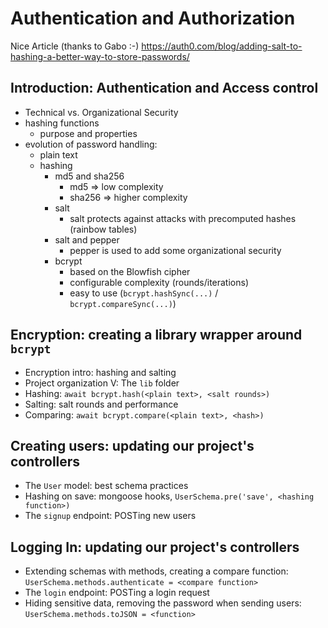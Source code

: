 # Authentication and Authorization

Nice Article (thanks to Gabo :-)
https://auth0.com/blog/adding-salt-to-hashing-a-better-way-to-store-passwords/

## Introduction: Authentication and Access control
- Technical vs. Organizational Security
- hashing functions
  - purpose and properties
- evolution of password handling:
  - plain text
  - hashing
    - md5 and sha256
      - md5 => low complexity
      - sha256 => higher complexity
    - salt
      - salt protects against attacks with precomputed hashes (rainbow tables)
    - salt and pepper
      - pepper is used to add some organizational security
    - bcrypt
      - based on the Blowfish cipher
      - configurable complexity (rounds/iterations)
      - easy to use (`bcrypt.hashSync(...)` / `bcrypt.compareSync(...)`)

## Encryption: creating a library wrapper around `bcrypt`
- Encryption intro: hashing and salting
- Project organization V: The `lib` folder
- Hashing: `await bcrypt.hash(<plain text>, <salt rounds>)`
- Salting: salt rounds and performance
- Comparing: `await bcrypt.compare(<plain text>, <hash>)`

## Creating users: updating our project's controllers
- The `User` model: best schema practices
- Hashing on save:
  mongoose hooks, `UserSchema.pre('save', <hashing function>)`
- The `signup` endpoint: POSTing new users

## Logging In: updating our project's controllers
- Extending schemas with methods, creating a compare function:
  `UserSchema.methods.authenticate = <compare function>`
- The `login` endpoint: POSTing a login request
- Hiding sensitive data, removing the password when sending users:
  `UserSchema.methods.toJSON = <function>`
